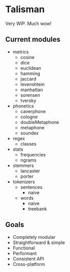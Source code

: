 # Talisman

Very WIP. Much wow!

## Current modules

* metrics
  * cosine
  * dice
  * euclidean
  * hamming
  * jaccard
  * levenshtein
  * manhattan
  * sorensen
  * tversky
* phonetics
  * caverphone
  * cologne
  * doubleMetaphone
  * metaphone
  * soundex
* regex
  * classes
* stats
  * frequencies
  * ngrams
* stemmers
  * lancaster
  * porter
* tokenizers
  * sentences
    * naive
  * words
    * naive
    * treebank

## Goals

* Completely modular
* Straightforward & simple
* Functional
* Performant
* Consistent API
* Cross-platform
